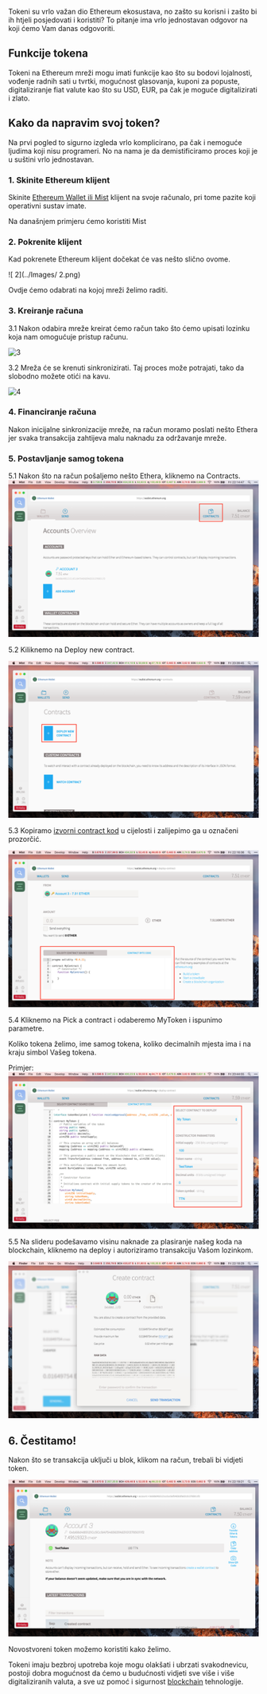 Tokeni su vrlo važan dio Ethereum ekosustava, no zašto su korisni i zašto bi ih htjeli posjedovati i koristiti?
 To pitanje ima vrlo jednostavan odgovor na koji ćemo Vam danas odgovoriti.

## Funkcije tokena

Tokeni na Ethereum mreži mogu imati funkcije kao što su bodovi lojalnosti, vođenje radnih sati u tvrtki, mogućnost glasovanja, kuponi za popuste, digitaliziranje fiat valute kao što su USD, EUR, pa čak je moguće digitalizirati i zlato.

## Kako da napravim svoj token?

Na prvi pogled to sigurno izgleda vrlo komplicirano, pa čak i nemoguće ljudima koji nisu programeri. No na nama je da demistificiramo proces koji je u suštini vrlo jednostavan.

### 1. Skinite Ethereum klijent

Skinite  [Ethereum Wallet ili Mist] klijent na svoje računalo, pri tome pazite koji operativni sustav imate.

Na današnjem primjeru ćemo koristiti Mist

### 2. Pokrenite klijent

Kad pokrenete Ethereum klijent dočekat će vas nešto slično ovome.

 ![ 2](../Images/ 2.png)

Ovdje ćemo odabrati na kojoj mreži želimo raditi.

### 3. Kreiranje računa
  3.1 Nakon odabira mreže kreirat ćemo račun tako što ćemo upisati lozinku koja nam omogućuje pristup računu.

   ![3](../Images/3.png)

  3.2 Mreža će se krenuti sinkronizirati. Taj proces može potrajati, tako da slobodno možete otići na kavu.

  ![4](../Images/4.png)

### 4. Financiranje računa
 Nakon inicijalne sinkronizacije mreže, na račun moramo poslati nešto Ethera jer svaka transakcija zahtijeva malu naknadu za održavanje mreže.

### 5. Postavljanje samog tokena

   5.1 Nakon što na račun pošaljemo nešto Ethera, kliknemo na Contracts.
   ![5](../Images/5.png)

   5.2 Kiliknemo  na Deploy new contract.

   ![6](../Images/6.png)

   5.3 Kopiramo [izvorni contract kod] u cijelosti i zalijepimo ga u označeni prozorčić.

   ![7](../Images/7.png)
 
   5.4 Kliknemo na Pick a contract i odaberemo MyToken i ispunimo parametre. 
 
  Koliko tokena želimo, ime samog tokena, koliko decimalnih mjesta ima i na kraju simbol Vašeg tokena.

  Primjer:
   ![8](../Images/8.png)
 
   5.5 Na slideru podešavamo visinu naknade za plasiranje našeg koda na blockchain, kliknemo na deploy i autoriziramo transakciju Vašom lozinkom.
 
  ![9](../Images/9.png)

## 6. Čestitamo!
Nakon što se transakcija uključi u blok, klikom na račun, trebali bi vidjeti token. 

![10](../Images/10.png)

Novostvoreni token možemo koristiti kako želimo.

Tokeni imaju bezbroj upotreba koje mogu olakšati i ubrzati svakodnevicu, postoji dobra mogućnost da ćemo u budućnosti vidjeti sve više i više digitaliziranih valuta, a sve uz pomoć i sigurnost [blockchain] tehnologije.


[izvorni contract kod]: https://github.com/wubwub/Eth-contract/blob/master/Token%20Contract
[Ethereum Wallet ili Mist]: https://github.com/ethereum/mist/releases
[blockchain]: https://bitfalls.com/hr/2017/08/20/blockchain-explained-blockchain-works/